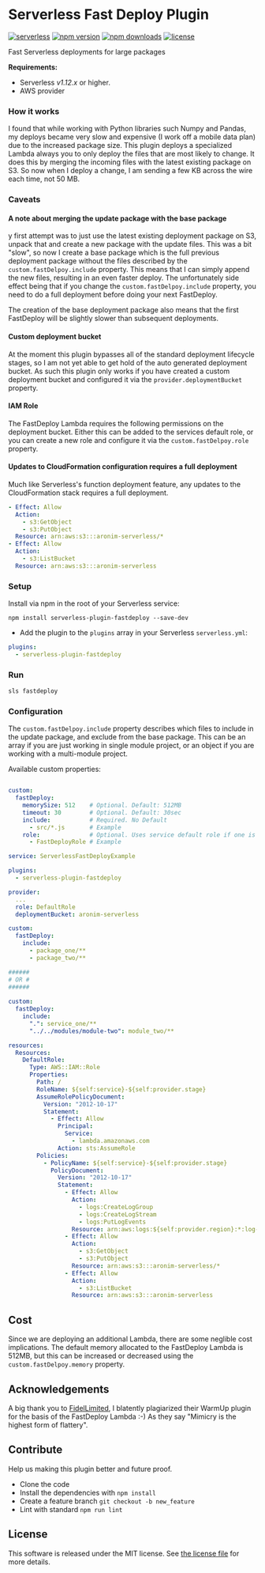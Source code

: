 Serverless Fast Deploy Plugin 
==========================
[![serverless](http://public.serverless.com/badges/v3.svg)](http://www.serverless.com)
[![npm version](https://badge.fury.io/js/serverless-plugin-fastdeploy.svg)](https://badge.fury.io/js/serverless-plugin-fastdeploy)
[![npm downloads](https://img.shields.io/npm/dm/serverless-plugin-fastdeploy.svg)](https://www.npmjs.com/package/serverless-plugin-fastdeploy)
[![license](https://img.shields.io/npm/l/serverless-plugin-fastdeploy.svg)](https://raw.githubusercontent.com/aronim/serverless-plugin-fastdeploy/master/LICENSE)

Fast Serverless deployments for large packages

**Requirements:**
* Serverless *v1.12.x* or higher.
* AWS provider

### How it works

I found that while working with Python libraries such Numpy and Pandas, my deploys became very slow and expensive (I 
work off a mobile data plan) due to the increased package size. This plugin deploys a specialized Lambda always you to 
only deploy the files that are most likely to change. It does this by merging the incoming files with the latest 
existing package on S3. So now when I deploy a change, I am sending a few KB across the wire each time, not 50 MB.

### Caveats

#### A note about merging the update package with the base package

y first attempt was to just use the latest existing deployment package on S3, unpack that and
create a new package with the update files. This was a bit "slow", so now I create a base package which is the full 
previous deployment package without the files described by the `custom.fastDelpoy.include` property. This means that I 
can simply append the new files, resulting in an even faster deploy. The unfortunately side effect being that if you 
change the `custom.fastDelpoy.include` property, you need to do a full deployment before doing your next FastDeploy.

The creation of the base deployment package also means that the first FastDeploy will be slightly slower than subsequent
deployments.

#### Custom deployment bucket

At the moment this plugin bypasses all of the standard deployment lifecycle stages, so I am not yet able to get hold of 
the auto generated deployment bucket. As such this plugin only works if you have created a custom deployment bucket and 
configured it via the `provider.deploymentBucket` property.

#### IAM Role

The FastDeploy Lambda requires the following permissions on the deployment bucket. Either this can be added to the 
services default role, or you can create a new role and configure it via the `custom.fastDelpoy.role` property.

#### Updates to CloudFormation configuration requires a full deployment
Much like Serverless's function deployment feature, any updates to the CloudFormation stack requires a full deployment.  

```yaml
- Effect: Allow
  Action:
    - s3:GetObject
    - s3:PutObject
  Resource: arn:aws:s3:::aronim-serverless/*
- Effect: Allow
  Action:
    - s3:ListBucket
  Resource: arn:aws:s3:::aronim-serverless     
```

### Setup

 Install via npm in the root of your Serverless service:
```
npm install serverless-plugin-fastdeploy --save-dev
```

* Add the plugin to the `plugins` array in your Serverless `serverless.yml`:

```yml
plugins:
  - serverless-plugin-fastdeploy
```

### Run

```bash
sls fastdeploy
```

### Configuration

The `custom.fastDelpoy.include` property describes which files to include in the update package, and exclude from the 
base package. This can be an array if you are just working in single module project, or an object if you are working with a 
multi-module project.

Available custom properties:
```yaml

custom:
  fastDeploy:
    memorySize: 512    # Optional. Default: 512MB
    timeout: 30        # Optional. Default: 30sec
    include:           # Required. No Default
      - src/*.js       # Example
    role:              # Optional. Uses service default role if one is provided
      - FastDeployRole # Example

```

```yml
service: ServerlessFastDeployExample

plugins:
  - serverless-plugin-fastdeploy

provider:
  ...
  role: DefaultRole
  deploymentBucket: aronim-serverless

custom:
  fastDeploy:
    include:
      - package_one/**
      - package_two/**

######      
# OR #      
###### 
 
custom:
  fastDeploy:
    include:
      ".": service_one/**
      "../../modules/module-two": module_two/**     

resources:
  Resources:
    DefaultRole:
      Type: AWS::IAM::Role
      Properties:
        Path: /
        RoleName: ${self:service}-${self:provider.stage}
        AssumeRolePolicyDocument:
          Version: "2012-10-17"
          Statement:
            - Effect: Allow
              Principal:
                Service:
                  - lambda.amazonaws.com
              Action: sts:AssumeRole
        Policies:
          - PolicyName: ${self:service}-${self:provider.stage}
            PolicyDocument:
              Version: "2012-10-17"
              Statement:
                - Effect: Allow
                  Action:
                    - logs:CreateLogGroup
                    - logs:CreateLogStream
                    - logs:PutLogEvents
                  Resource: arn:aws:logs:${self:provider.region}:*:log-group:/aws/lambda/*:*:*
                - Effect: Allow
                  Action:
                    - s3:GetObject
                    - s3:PutObject
                  Resource: arn:aws:s3:::aronim-serverless/*
                - Effect: Allow
                  Action:
                    - s3:ListBucket
                  Resource: arn:aws:s3:::aronim-serverless     
```

## Cost
Since we are deploying an additional Lambda, there are some neglible cost implications. The default memory allocated to 
the FastDeploy Lambda is 512MB, but this can be increased or decreased using the `custom.fastDelpoy.memory` property.

## Acknowledgements
A big thank you to [FidelLimited](https://github.com/FidelLimited/), I blatently plagiarized their WarmUp plugin for the 
basis of the FastDeploy Lambda :-) As they say "Mimicry is the highest form of flattery".


## Contribute

Help us making this plugin better and future proof.

* Clone the code
* Install the dependencies with `npm install`
* Create a feature branch `git checkout -b new_feature`
* Lint with standard `npm run lint`

## License

This software is released under the MIT license. See [the license file](LICENSE) for more details.
